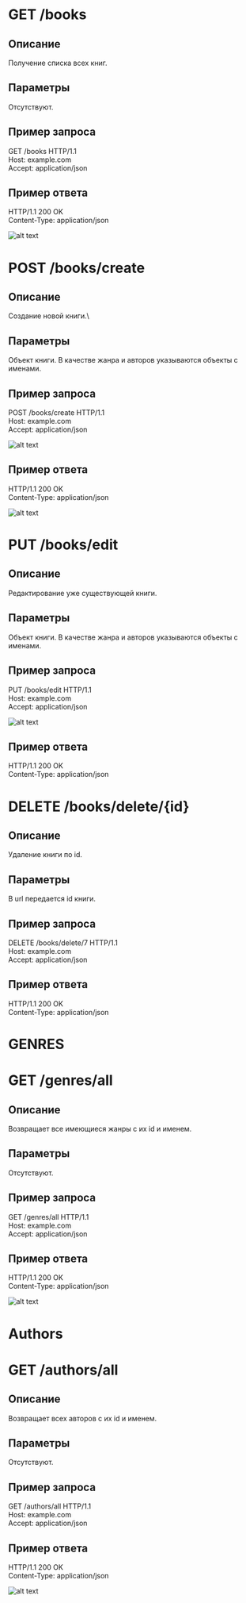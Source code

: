 # GET /books

## Описание

Получение списка всех книг.

## Параметры

Отсутствуют.

## Пример запроса

GET /books HTTP/1.1\
Host: example.com\
Accept: application/json

## Пример ответа

HTTP/1.1 200 OK\
Content-Type: application/json

![alt text](getAllResponse.png)

# POST /books/create

## Описание

Создание новой книги.\


## Параметры

Объект книги.
В качестве жанра и авторов указываются объекты с именами.

## Пример запроса

POST /books/create HTTP/1.1\
Host: example.com\
Accept: application/json

![alt text](createRequestBody.png)

## Пример ответа

HTTP/1.1 200 OK\
Content-Type: application/json

![alt text](createRequestBody.png)

# PUT /books/edit

## Описание

Редактирование уже существующей книги.

## Параметры

Объект книги.
В качестве жанра и авторов указываются объекты с именами.

## Пример запроса

PUT /books/edit HTTP/1.1\
Host: example.com\
Accept: application/json

![alt text](editRequestBody.png)

## Пример ответа

HTTP/1.1 200 OK\
Content-Type: application/json

# DELETE /books/delete/{id}

## Описание

Удаление книги по id.

## Параметры

В url передается id книги.

## Пример запроса

DELETE /books/delete/7 HTTP/1.1\
Host: example.com\
Accept: application/json

## Пример ответа

HTTP/1.1 200 OK\
Content-Type: application/json

# GENRES

# GET /genres/all

## Описание

Возвращает все имеющиеся жанры с их id и именем.

## Параметры

Отсутствуют.

## Пример запроса

GET /genres/all HTTP/1.1\
Host: example.com\
Accept: application/json

## Пример ответа

HTTP/1.1 200 OK\
Content-Type: application/json

![alt text](genresGetAll.png)

# Authors

# GET /authors/all

## Описание

Возвращает всех авторов с их id и именем.

## Параметры

Отсутствуют.

## Пример запроса

GET /authors/all HTTP/1.1\
Host: example.com\
Accept: application/json

## Пример ответа

HTTP/1.1 200 OK\
Content-Type: application/json

![alt text](authorsGetAll.png)